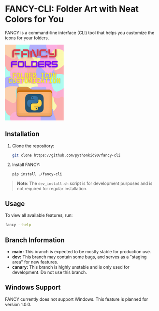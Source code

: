 # FANCY-CLI: Folder Art with Neat Colors for You

FANCY is a command-line interface (CLI) tool that helps you customize the icons for your folders.

![FANCY logo](fancy/assets/poster.png)

## Installation

1.  Clone the repository:

    ```bash
    git clone https://github.com/pythonkid90/fancy-cli
    ```

2.  Install FANCY:

    ```bash
    pip install ./fancy-cli
    ```

> **Note**: The `dev_install.sh` script is for development purposes and is not required for regular installation.

## Usage

To view all available features, run:

```bash
fancy --help
```
    
## Branch Information


*   **main:** This branch is expected to be mostly stable for production use.
*   **dev:** This branch may contain some bugs, and serves as a "staging area" for new features.
*   **canary:** This branch is highly unstable and is only used for development. Do not use this branch.

## Windows Support

FANCY currently does not support Windows. This feature is planned for version 1.0.0.

